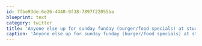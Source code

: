 ```yaml
---
id: 7fbe93de-6e26-4440-9f38-7897f22055ba
blueprint: text
category: twitter
title: 'Anyone else up for sunday funday (burger/food specials) at sturgeon?'
caption: 'Anyone else up for sunday funday (burger/food specials) at sturgeon?'
---
```

